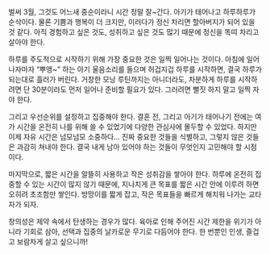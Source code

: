 벌써 3월, 그것도 어느새 중순이라니 시간 정말 잘~간다. 아기가 태어나고 하루하루가 순삭이다. 물론 기쁨과 행복이 더 크지만, 이러다가 정신 차리면 할아버지가 되어 있을 것 같다. 아직 경험하고 싶은 것도, 성취하고 싶은 것도 많기 때문에 정신을 똑띠 차리고 살아야 한다.

하루를 주도적으로 시작하기 위해 가장 중요한 것은 일찍 일어나는 것이다. 아침에 일어나자마자 “뿌앵~” 하는 아기 울음소리를 들으며 허겁지겁 하루를 시작하면, 결국 하루가 되는대로 흘러가 버린다. 거창한 모닝 루틴까지는 아니더라도, 차분하게 하루를 시작하려면 단 30분이라도 먼저 일어나 준비할 필요가 있다. 그러려면 뻘짓 하지 말고 일찍 자야 한다.

그리고 우선순위를 설정하고 집중해야 한다. 결혼 전, 그리고 아기가 태어나기 전에는 여가 시간을 온전히 나를 위해 쓸 수 있었기에 다양한 관심사에 몰두할 수 있었다. 하지만 이제 자유 시간은 넘모넘모 소중하다... 진짜 중요한 것들을 식별하고, 그렇지 않은 것들은 과감히 쳐내야 한다. 결국 내게 남아 있어야 하는 것들이 무엇인지 고민해야 할 시점이다.

마지막으로, 짧은 시간을 알뜰히 사용하고 작은 성취감을 쌓아야 한다. 하루에 온전히 집중할 수 있는 시간이 많지 않기 때문에, 지나치게 큰 목표를 짧은 시간 안에 이루려 하면 오히려 초조함만 쌓인다. 방망이를 짧게 잡고, 작은 목표들을 빠르게 해치워 나가는 교타자가 되자.

창의성은 제약 속에서 탄생하는 경우가 많다. 육아로 인해 주어진 시간 제한을 위기가 아니라 기회로 삼아, 선택과 집중의 날카로운 무기로 다듬어야 한다. 한 번뿐인 인생, 즐겁고 보람차게 살고 싶으니까!